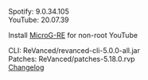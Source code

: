 Spotify: 9.0.34.105  
YouTube: 20.07.39  

Install [MicroG-RE](https://github.com/WSTxda/MicroG-RE/releases) for non-root YouTube
  
CLI: ReVanced/revanced-cli-5.0.0-all.jar  
Patches: ReVanced/patches-5.18.0.rvp  
[Changelog](https://github.com/ReVanced/revanced-patches/releases/tag/v5.18.0)  
